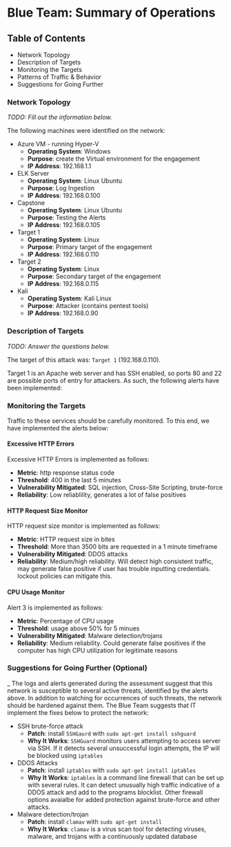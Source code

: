 # Blue Team: Summary of Operations
## Table of Contents
- Network Topology
- Description of Targets
- Monitoring the Targets
- Patterns of Traffic & Behavior
- Suggestions for Going Further

### Network Topology
_TODO: Fill out the information below._

The following machines were identified on the network:
- Azure VM - running Hyper-V
  - **Operating System**: Windows
  - **Purpose**: create the Virtual environment for the engagement
  - **IP Address**: 192.168.1.1
- ELK Server
  - **Operating System**: Linux Ubuntu
  - **Purpose**: Log Ingestion
  - **IP Address**: 192.168.0.100
- Capstone
  - **Operating System**: Linux Ubuntu
  - **Purpose**: Testing the Alerts
  - **IP Address**: 192.168.0.105
- Target 1
  - **Operating System**: Linux
  - **Purpose**: Primary target of the engagement
  - **IP Address**: 192.168.0.110
- Target 2
  - **Operating System**: Linux
  - **Purpose**: Secondary target of the engagement
  - **IP Address**: 192.168.0.115
- Kali
  - **Operating System**: Kali Linux
  - **Purpose**: Attacker (contains pentest tools)
  - **IP Address**: 192.168.0.90

### Description of Targets
_TODO: Answer the questions below._

The target of this attack was: `Target 1` (192.168.0.110).

Target 1 is an Apache web server and has SSH enabled, so ports 80 and 22 are possible ports of entry for attackers. As such, the following alerts have been implemented:

### Monitoring the Targets

Traffic to these services should be carefully monitored. To this end, we have implemented the alerts below:

#### Excessive HTTP Errors

Excessive HTTP Errors is implemented as follows:
  - **Metric**: http response status code
  - **Threshold**: 400 in the last 5 minutes
  - **Vulnerability Mitigated**: SQL injection, Cross-Site Scripting, brute-force
  - **Reliability**: Low reliablility, generates a lot of false positives

#### HTTP Request Size Monitor
HTTP request size monitor is implemented as follows:
  - **Metric**: HTTP request size in bites
  - **Threshold**: More than 3500 bits are requested in a 1 minute timeframe
  - **Vulnerability Mitigated**: DDOS attacks
  - **Reliability**: Medium/high reliability. Will detect high consistent traffic, may generate false positive if user has trouble inputting credentials. lockout policies can mitigate this.

#### CPU Usage Monitor
Alert 3 is implemented as follows:
  - **Metric**: Percentage of CPU usage
  - **Threshold**: usage above 50% for 5 minues
  - **Vulnerability Mitigated**: Malware detection/trojans 
  - **Reliability**: Medium reliability. Could generate false positives if the computer has high CPU utilization for legitimate reasons



### Suggestions for Going Further (Optional)
_
The logs and alerts generated during the assessment suggest that this network is susceptible to several active threats, identified by the alerts above. In addition to watching for occurrences of such threats, the network should be hardened against them. The Blue Team suggests that IT implement the fixes below to protect the network:
- SSH brute-force attack
  - **Patch**: install `SSHGaurd` with `sudo apt-get install sshguard`
  - **Why It Works**: `SSHGuard` monitors users attempting to access server via SSH. If it detects several unsuccessful login attempts, the IP will be blocked using `iptables`
- DDOS Attacks
  - **Patch**: install `iptables` with `sudo apt-get install iptables`
  - **Why It Works**: `iptables` is a command line firewall that can be set up with several rules. It can detect unusually high traffic indicative of a DDOS attack and add to the programs blocklist. Other firewall options avaialbe for added protection against brute-force and other attacks.
- Malware detection/trojan
  - **Patch**: install `clamav` with `sudo apt-get install`
  - **Why It Works**: `clamav` is a virus scan tool for detecting viruses, malware, and trojans with a continuously updated database
